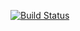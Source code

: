 [![Build Status](https://travis-ci.org/mersinvald/batch_resolve.svg?branch=master)](https://travis-ci.org/mersinvald/batch_resolve)